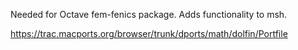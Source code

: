 Needed for Octave fem-fenics package.  Adds functionality to msh.

https://trac.macports.org/browser/trunk/dports/math/dolfin/Portfile
